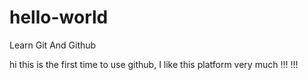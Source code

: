 # hello-world
Learn Git And Github

hi this is the first time to use github, I like this platform very much !!! !!!
